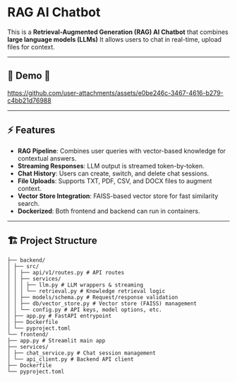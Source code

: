 # RAG AI Chatbot

This is a **Retrieval-Augmented Generation (RAG) AI Chatbot** that combines **large language models (LLMs)**
It allows users to chat in real-time, upload files for context.

---
## 💬  Demo 🎥

https://github.com/user-attachments/assets/e0be246c-3467-4616-b279-c4bb21d76988

---
## ⚡ Features

- **RAG Pipeline**: Combines user queries with vector-based knowledge for contextual answers.  
- **Streaming Responses**: LLM output is streamed token-by-token.  
- **Chat History**: Users can create, switch, and delete chat sessions.  
- **File Uploads**: Supports TXT, PDF, CSV, and DOCX files to augment context.  
- **Vector Store Integration**: FAISS-based vector store for fast similarity search.  
- **Dockerized**: Both frontend and backend can run in containers.  

---


## 🏗️ Project Structure

```
├── backend/
│ ├── src/ 
│ │ ├── api/v1/routes.py # API routes
│ │ ├── services/
│ │ │ ├── llm.py # LLM wrappers & streaming
│ │ │ └── retrieval.py # Knowledge retrieval logic
│ │ ├── models/schema.py # Request/response validation
│ │ ├── db/vector_store.py # Vector store (FAISS) management
│ │ └── config.py # API keys, model options, etc.
│ ├── app.py # FastAPI entrypoint
│ ├── Dockerfile
│ └── pyproject.toml
└── frontend/
├── app.py # Streamlit main app
├── services/
│ ├── chat_service.py # Chat session management
│ └── api_client.py # Backend API client
├── Dockerfile
└── pyproject.toml
